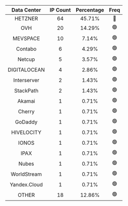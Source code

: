 | Data Center | IP Count | Percentage | Freq |
|:------------:|:--------:|:-----------:|:-----:|
| HETZNER | 64 | 45.71% | 🔴 |
| OVH | 20 | 14.29% | 🟢 |
| MEVSPACE | 10 | 7.14% | 🟢 |
| Contabo | 6 | 4.29% | 🟢 |
| Netcup | 5 | 3.57% | 🟢 |
| DIGITALOCEAN | 4 | 2.86% | 🟢 |
| Interserver | 2 | 1.43% | 🟢 |
| StackPath | 2 | 1.43% | 🟢 |
| Akamai | 1 | 0.71% | 🟢 |
| Cherry | 1 | 0.71% | 🟢 |
| GoDaddy | 1 | 0.71% | 🟢 |
| HIVELOCITY | 1 | 0.71% | 🟢 |
| IONOS | 1 | 0.71% | 🟢 |
| IPAX | 1 | 0.71% | 🟢 |
| Nubes | 1 | 0.71% | 🟢 |
| WorldStream | 1 | 0.71% | 🟢 |
| Yandex.Cloud | 1 | 0.71% | 🟢 |
| OTHER | 18 | 12.86% | 🟢 |